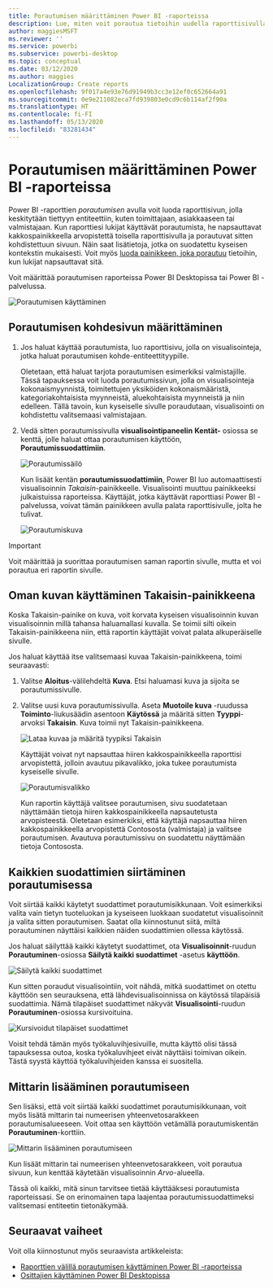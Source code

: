 ```yaml
---
title: Porautumisen määrittäminen Power BI -raporteissa
description: Lue, miten voit porautua tietoihin uudella raporttisivulla Power BI -raporteissa
author: maggiesMSFT
ms.reviewer: ''
ms.service: powerbi
ms.subservice: powerbi-desktop
ms.topic: conceptual
ms.date: 03/12/2020
ms.author: maggies
LocalizationGroup: Create reports
ms.openlocfilehash: 9f017a4e93e76d91949b3cc3e12ef0c652664a91
ms.sourcegitcommit: 0e9e211082eca7fd939803e0cd9c6b114af2f90a
ms.translationtype: HT
ms.contentlocale: fi-FI
ms.lasthandoff: 05/13/2020
ms.locfileid: "83281434"
---
```

# <a name="set-up-drill-through-in-power-bi-reports"></a>Porautumisen määrittäminen Power BI -raporteissa
Power BI -raporttien *porautumisen* avulla voit luoda raporttisivun, jolla keskitytään tiettyyn entiteettiin, kuten toimittajaan, asiakkaaseen tai valmistajaan. Kun raporttiesi lukijat käyttävät porautumista, he napsauttavat kakkospainikkeella arvopistettä toisella raporttisivulla ja porautuvat sitten kohdistettuun sivuun. Näin saat lisätietoja, jotka on suodatettu kyseisen kontekstin mukaisesti. Voit myös [luoda painikkeen, joka porautuu](desktop-drill-through-buttons.md) tietoihin, kun lukijat napsauttavat sitä.

Voit määrittää porautumisen raporteissa Power BI Desktopissa tai Power BI -palvelussa.

![Porautumisen käyttäminen](media/desktop-drillthrough/power-bi-drill-through-right-click.png)

## <a name="set-up-the-drill-through-destination-page"></a>Porautumisen kohdesivun määrittäminen
1. Jos haluat käyttää porautumista, luo raporttisivu, jolla on visualisointeja, jotka haluat porautumisen kohde-entiteettityypille. 

    Oletetaan, että haluat tarjota porautumisen esimerkiksi valmistajille. Tässä tapauksessa voit luoda porautumissivun, jolla on visualisointeja kokonaismyynnistä, toimitettujen yksiköiden kokonaismääristä, kategoriakohtaisista myynneistä, aluekohtaisista myynneistä ja niin edelleen. Tällä tavoin, kun kyseiselle sivulle poraudutaan, visualisointi on kohdistettu valitsemaasi valmistajaan.

2. Vedä sitten porautumissivulla **visualisointipaneelin** **Kentät-** osiossa se kenttä, jolle haluat ottaa porautumisen käyttöön, **Porautumissuodattimiin**.

    ![Porautumissäilö](media/desktop-drillthrough/drillthrough_02.png)

    Kun lisäät kentän **porautumissuodattimiin**, Power BI luo automaattisesti visualisoinnin *Takaisin*-painikkeelle. Visualisointi muuttuu painikkeeksi julkaistuissa raporteissa. Käyttäjät, jotka käyttävät raporttiasi Power BI -palvelussa, voivat tämän painikkeen avulla palata raporttisivulle, jolta he tulivat.

    ![Porautumiskuva](media/desktop-drillthrough/drillthrough_03.png)

> [!IMPORTANT]
> Voit määrittää ja suorittaa porautumisen saman raportin sivulle, mutta et voi porautua eri raportin sivulle.  



## <a name="use-your-own-image-for-a-back-button"></a>Oman kuvan käyttäminen Takaisin-painikkeena    
 Koska Takaisin-painike on kuva, voit korvata kyseisen visualisoinnin kuvan visualisoinnin millä tahansa haluamallasi kuvalla. Se toimii silti oikein Takaisin-painikkeena niin, että raportin käyttäjät voivat palata alkuperäiselle sivulle. 

Jos haluat käyttää itse valitsemaasi kuvaa Takaisin-painikkeena, toimi seuraavasti:

1. Valitse **Aloitus**-välilehdeltä **Kuva**. Etsi haluamasi kuva ja sijoita se porautumissivulle.

2. Valitse uusi kuva porautumissivulla. Aseta **Muotoile kuva** -ruudussa **Toiminto**-liukusäädin asentoon **Käytössä** ja määritä sitten **Tyyppi**-arvoksi **Takaisin**. Kuva toimii nyt Takaisin-painikkeena.

    ![Lataa kuvaa ja määritä tyypiksi Takaisin](media/desktop-drillthrough/drillthrough_05.png)

    
     Käyttäjät voivat nyt napsauttaa hiiren kakkospainikkeella raporttisi arvopistettä, jolloin avautuu pikavalikko, joka tukee porautumista kyseiselle sivulle. 

    ![Porautumisvalikko](media/desktop-drillthrough/drillthrough_04.png)

    Kun raportin käyttäjä valitsee porautumisen, sivu suodatetaan näyttämään tietoja hiiren kakkospainikkeella napsautetusta arvopisteestä. Oletetaan esimerkiksi, että käyttäjä napsauttaa hiiren kakkospainikkeella arvopistettä Contososta (valmistaja) ja valitsee porautumisen. Avautuva porautumissivu on suodatettu näyttämään tietoja Contososta.

## <a name="pass-all-filters-in-drill-through"></a>Kaikkien suodattimien siirtäminen porautumisessa

Voit siirtää kaikki käytetyt suodattimet porautumisikkunaan. Voit esimerkiksi valita vain tietyn tuoteluokan ja kyseiseen luokkaan suodatetut visualisoinnit ja valita sitten porautumisen. Saatat olla kiinnostunut siitä, miltä porautuminen näyttäisi kaikkien näiden suodattimien ollessa käytössä.

Jos haluat säilyttää kaikki käytetyt suodattimet, ota **Visualisoinnit**-ruudun **Porautuminen**-osiossa **Säilytä kaikki suodattimet** -asetus **käyttöön**. 

![Säilytä kaikki suodattimet](media/desktop-drillthrough/drillthrough_06.png)

Kun sitten poraudut visualisointiin, voit nähdä, mitkä suodattimet on otettu käyttöön sen seurauksena, että lähdevisualisoinnissa on käytössä tilapäisiä suodattimia. Nämä tilapäiset suodattimet näkyvät **Visualisointi**-ruudun **Porautuminen**-osiossa kursivoituina. 

![Kursivoidut tilapäiset suodattimet](media/desktop-drillthrough/drillthrough_07.png)

Voisit tehdä tämän myös työkaluvihjesivuille, mutta käyttö olisi tässä tapauksessa outoa, koska työkaluvihjeet eivät näyttäisi toimivan oikein. Tästä syystä käyttöä työkaluvihjeiden kanssa ei suositella.

## <a name="add-a-measure-to-drill-through"></a>Mittarin lisääminen porautumiseen

Sen lisäksi, että voit siirtää kaikki suodattimet porautumisikkunaan, voit myös lisätä mittarin tai numeerisen yhteenvetosarakkeen porautumisalueeseen. Voit ottaa sen käyttöön vetämällä porautumiskentän **Porautuminen**-korttiin. 

![Mittarin lisääminen porautumiseen](media/desktop-drillthrough/drillthrough_08.png)

Kun lisäät mittarin tai numeerisen yhteenvetosarakkeen, voit porautua sivuun, kun kenttää käytetään visualisoinnin *Arvo*-alueella.

Tässä oli kaikki, mitä sinun tarvitsee tietää käyttääksesi porautumista raporteissasi. Se on erinomainen tapa laajentaa porautumissuodattimeksi valitsemasi entiteetin tietonäkymää.

## <a name="next-steps"></a>Seuraavat vaiheet

Voit olla kiinnostunut myös seuraavista artikkeleista:

* [Raporttien välillä porautumisen käyttäminen Power BI -raporteissa](desktop-cross-report-drill-through.md)
* [Osittajien käyttäminen Power BI Desktopissa](../visuals/power-bi-visualization-slicers.md)
